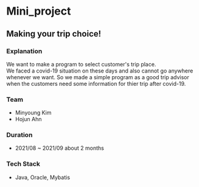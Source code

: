 # Mini_project
## Making your trip choice!

### Explanation
We want to make a program to select customer's trip place.   
We faced a covid-19 situation on these days and also cannot go anywhere whenever we want.
So we made a simple program as a good trip advisor when the customers need some information for thier trip after covid-19.

### Team
- Minyoung Kim
- Hojun Ahn

### Duration
- 2021/08 ~ 2021/09 about 2 months

### Tech Stack 
- Java, Oracle, Mybatis
